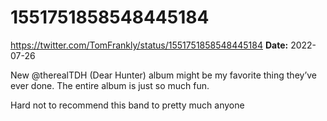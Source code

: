 # 1551751858548445184
https://twitter.com/TomFrankly/status/1551751858548445184
**Date:** 2022-07-26

New @therealTDH (Dear Hunter) album might be my favorite thing they’ve ever done. The entire album is just so much fun.

Hard not to recommend this band to pretty much anyone
